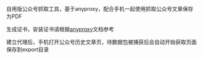 自用版公众号抓取工具，基于anyproxy，配合手机一起使用抓取公众号文章保存为PDF

生成证书，安装证书请根据[anyproxy](https://anyproxy.io)文档参考

建立代理后，手机打开公众号历史文章页，待数据包被捕获后会自动开始获取页面保存到export目录